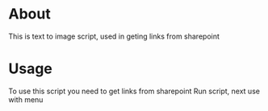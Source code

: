 # About
This is text to image script, used in geting links from sharepoint
# Usage
To use this script you need to get links from sharepoint
Run script, next use with menu